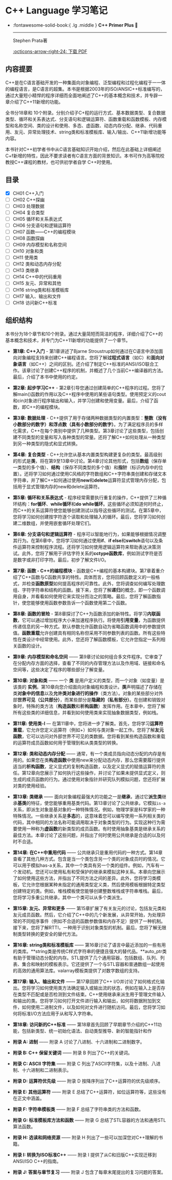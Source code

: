 # C++ Language 学习笔记

<div class="grid cards" markdown>

-   :fontawesome-solid-book:{ .lg .middle } __C++ Primer Plus 🎯__

    ---
    Stephen Prata著

    [:octicons-arrow-right-24: <a href="https://zhjwpku.com/assets/pdf/books/C++.Primer.Plus.6th.Edition.Oct.2011.pdf" target="_blank"> 下载 PDF </a>](#)

</div>

## 内容提要

C++是在C语言基础开发的一种集面向对象编程、泛型编程和过程化编程于一一体的编程语言，是C语言的超集。本书是根据2003年的ISO/ANSIC++标准编写的，通过大量短小精悍的程序详细而全面地阐述了C++的基本概念和技术，并专辟一章介绍了C++11新增的功能。

全书分18章和 10个附录。分别介绍子C+程的运行方式、基本数据类型、复合数据类型、循环和关系表达式、分支语句和逻辑运算符、函数重载和函数模板、内存模型和名称空间、类的设计和使用、多态、虚函数、动态内存分配、继承、代码重用、友元、异常处理技术、string类和标准模板库、输入/输出、C++11新增功能等内容。

本书针对C++初学者书中从C语言基础知识开始介绍，然后在此基础上详细阐述C+f新增的特性，因此不要求读者有C语言方面的背景知识。本书可作为高等院校教授C++课程的教材，也可供初学者自学 C++时使用。

## 目录

- [x] CH01 C++入门
- [ ] CH02 C++探幽
- [ ] CH03 处理数据
- [ ] CH04 复合类型
- [ ] CH05 循环和关系表达式
- [ ] CH06 分支语句和逻辑运算符
- [ ] CH07 函数——C++的编程模块
- [ ] CH08 函数探幽
- [ ] CH09 内存模型和名称空间
- [ ] CH10 对象和类
- [ ] CH11 使用类
- [ ] CH12 类和动态内存分配
- [ ] CH13 类继承
- [ ] CH14 C++中的代码重用
- [ ] CH15 友元、异常和其他
- [ ] CH16 string类和标准模板库
- [ ] CH17 输入、输出和文件
- [ ] CH18 访问新C++标准

## 组织结构

本书分为18个章节和10个附录。通过大量简短而简洁的程序，详细介绍了C++的基本概念和技术，并专门为C++11新增的功能提供了一个章节。

- **第1章: C++入门** - 第1章讲述了Bjarne Stroustrup如何通过在C语言中添加面向对象编程支持来创建C++编程语言。您将了解**过程式语言**（如C）和**面向对象语言**（如C++）之间的区别。还介绍了制定C++标准的ANSI/ISO联合工作。该章讨论了创建C++程序的机制，并概述了几个当前C++编译器的方法。最后，介绍了本书中使用的约定。

- **第2章: 起步学习C++** - 第2章引导您通过创建简单的C++程序的过程。您将了解main()函数的作用以及C++程序中使用的某些语句类型。使用预定义的cout和cin对象进行程序输出和输入，并学习创建和使用变量。最后，介绍了函数，即C++的编程模块。

- **第3章: 数据处理** - C++提供了用于存储两种数据类型的内置类型：**整数（没有小数部分的数字）**和**浮点数（具有小数部分的数字）**。为了满足程序员的多样化需求，C++在每个类别中提供了几种类型。第3章讨论了这些类型，包括创建不同类型的变量和写入各种类型的常量。还将了解C++如何处理从一种类型到另一种类型的隐式和显式转换。

- **第4章: 复合类型** - C++允许您从基本内置类型构建更复杂的类型。最高级别的形式是**类**，将在第9至13章中讨论。第4章讨论其他形式，包括**数组**（保存单一类型的多个值）、**结构**（保存不同类型的多个值）和**指针**（标识内存中的位置）。还将学习如何通过使用C风格的字符数组和C++字符串类创建和存储文本字符串，并了解C++如何通过使用**new**和**delete**运算符显式管理内存分配，包括用于显式管理内存的new和delete运算符。

- **第5章: 循环和关系表达式** - 程序经常需要执行重复的操作，C++提供了三种循环结构：**for循环**、**while循环**和**do while循环**。这些循环必须知道何时终止，而C++的关系运算符使您能够创建测试以指导这些循环的测试。在第5章中，您将学习如何创建按字符逐个读取和处理输入的循环。最后，您将学习如何创建二维数组，并使用嵌套循环处理它们。

- **第6章: 分支语句和逻辑运算符** - 程序可以智能地行为，如果能够根据情况调整其行为。在第6章中，您将学习如何通过使用**if**、**if else**和**switch**语句以及条件运算符来控制程序流程。还将学习如何使用逻辑运算符来帮助表达决策测试。此外，您将了解用于评估字符关系的**cctype函数库**，例如测试字符是否是数字或非打印字符。最后，初步了解文件I/O。

- **第7章: 函数 - C++的编程模块** - 函数是C++编程的基本构建块。第7章着重介绍了C++函数与C函数共享的特性。具体而言，您将回顾函数定义的一般格式，并检查**函数原型**如何提高程序的可靠性。此外，您将调查如何编写处理数组、字符字符串和结构的函数。接下来，您将了解**递归**的概念，即一个函数调用自身，并看看如何使用它来实现分而治之的策略。最后，您将了解函数指针，使您能够使用函数参数告诉一个函数使用第二个函数。

- **第8章: 函数的冒险** - 第8章探讨了C++为函数添加的新特性。将学习**内联函数**，它可以通过增加程序大小来加速程序执行。将使用**引用变量**，为函数提供传递信息的另一种方式。默认参数允许函数自动为省略函数调用中的参数提供值。**函数重载**允许创建具有相同名称但采用不同参数列表的函数。所有这些特性在类设计中经常使用。此外，您还将了解函数模板，它允许您指定一系列相关函数的设计。

- **第9章: 内存模型和命名空间** —— 第9章讨论如何组合多文件程序。它审查了在分配内存方面的选择，查看了不同的内存管理方法以及作用域、链接和命名空间等，这些决定了程序的哪些部分了解变量。

- **第10章: 对象和类** —— 一个 **类** 是用户定义的类型，而一个对象（如变量）是该类的 **实例**。第10章向您介绍面向对象编程和类设计。**类**声明描述了存储在类**对象中的信息**以及**允许类对象进行的操作**（类方法）。对象的某些部分对外部**世界可见（公共部分）**，而某些部分是**隐藏的（私有部分）**。在创建和销毁对象时，特殊的类方法（**构造函数**和**析构函数**）发挥作用。在本章中，您将了解所有这些类的详细信息，并看到如何使用类来实现抽象数据类型，例如栈。

- **第11章: 使用类-I** — 在第11章中，您将进一步了解类。首先，您将学习**运算符重载**，它允许您定义运算符（例如+）如何与类对象一起工作。您将了解**友元函数**，它可以访问对外部世界不可见的类数据。您将看到某些构造函数和重载的运算符成员函数如何用于管理到和从类类型的转换。

- **第12章: 类和动态内存分配** —— 通常，有一个类成员指向动态分配的内存是有用的。如果您在类**构造函数**中使用new来分配动态内存，那么您需要履行提供适当的**析构函数**，定义显式的复制构造函数，以及定义显式的赋值运算符的责任。第12章向您展示了如何执行这些操作，并讨论了如果未提供显式定义，则生成的成员函数的行为。通过使用对象指针并研究队列模拟问题，您还将扩展对类的使用经验。

- **第13章: 类继承** —— 面向对象编程最强大的功能之一是**继承**，通过它**派生类**继承**基类**的特征，使您能够重用基类代码。第13章讨论了公共继承，它模拟`is-a`关系，即派生对象是基对象的一种特殊情况。例如，物理学家是科学家的一种特殊情况。一些继承关系是**多态**的，这意味着您可以编写使用一系列相关类的代码，其中相同的方法名称可能调用取决于对象类型的行为。实现这种行为需要使用一种称为**虚函数**的新类型的成员函数。有时使用抽象基类是继承关系的最佳方法。本章讨论了这些问题，并指出了何时使用公共继承是合适的以及何时不合适。

- **第14章: 在C++中重用代码** —— 公共继承只是重用代码的一种方式。第14章查看了其他几种方式。包含是当一个类包含另一个类的对象成员时的情况。它可以用于模拟has-a关系，其中一个类具有另一个类的组件。例如，汽车有一个发动机。您还可以使用私有和受保护的继承来模拟这种关系。本章向您展示了如何使用这些方法，并指出了不同方法之间的差异。此外，您将学习类模板，它允许您根据某种未指定的通用类型定义类，然后使用模板根据特定类型创建特定的类。例如，堆栈模板使您能够创建整数堆栈或字符串堆栈。最后，您将学习多重公共继承，其中一个类可以从多个类派生。

- **第15章: 友元、异常和更多** —— 第15章扩展了有关友元的讨论，包括友元类和友元成员函数。然后，它介绍了C++中的几个新发展，从异常开始，为处理异常的不同程序事件（例如不合适的函数参数值和内存不足）提供了一种机制。接下来，您将了解RTTI，一种用于识别对象类型的机制。最后，您将了解无限制类型转换的更安全的替代方法。

- **第16章: string类和标准模板库** —— 第16章讨论了语言中最近添加的一些有用的类库。**string类是传统C样式字符串的便捷且强大的替代品。**auto_ptr类有助于管理动态分配的内存。STL提供了几个通用容器，包括数组、队列、列表、集合和映射的模板表示。它还提供了一个与STL容器和普通数组一起使用的高效的通用算法库。valarray模板类提供了对数字数组的支持。

- **第17章: 输入、输出和文件** —— 第17章回顾了C++ I/O并讨论了如何格式化输出。您将学习如何使用类方法确定输入或输出流的状态，例如在输入上是否存在类型不匹配或是否检测到文件结束。C++使用继承来派生用于管理文件输入和输出的类。您将学习如何打开文件进行输入和输出，如何将数据附加到文件，如何使用二进制文件，以及如何对文件进行随机访问。最后，您将学习如何将标准I/O方法应用于从和写入字符串。

- **第18章: 访问新的C++标准** —— 第18章首先回顾了早期章节介绍的C++11功能，包括新类型、统一初始化语法、自动类型推导、新的智能指针和作

- **附录 A: 进制** —— 附录 A 讨论了八进制、十六进制和二进制数字。

- **附录 B: C++ 保留关键词** —— 附录 B 列出了C++的关键词。

- **附录 C: ASCII 字符集** —— 附录 C 列出了ASCII字符集，以及十进制、八进制、十六进制和二进制表示。

- **附录 D: 运算符优先级** —— 附录 D 按降序列出了C++运算符的优先级顺序。

- **附录 E: 其他运算符** —— 附录 E 总结了C++运算符，如位运算符等，这些没有在正文中涵盖。

- **附录 F: 字符串模板类** —— 附录 F 总结了字符串类的方法和函数。

- **附录 G: 标准模板库方法和函数** —— 附录 G 总结了STL容器的方法和通用STL算法函数。

- **附录 H: 选读和网络资源** —— 附录 H 列出了一些可以加深您对C++理解的书籍。

- **附录 I: 转换为ISO标准C++** —— 附录 I 提供了从C和旧版C++实现迁移到ANSI/ISO C++的指南。

- **附录 J: 答案与章节复习** —— 附录 J 包含了每章末尾提出的复习问题的答案。
